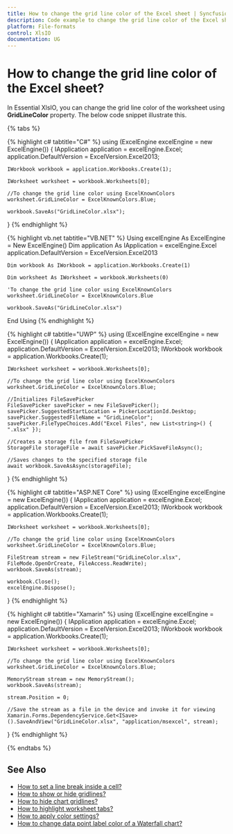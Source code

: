 ```yaml
---
title: How to change the grid line color of the Excel sheet | Syncfusion
description: Code example to change the grid line color of the Excel sheet using Syncfusion .NET Excel library (XlsIO).
platform: File-formats
control: XlsIO
documentation: UG
---
```


# How to change the grid line color of the Excel sheet?

In Essential XlsIO, you can change the grid line color of the worksheet using **GridLineColor** property. The below code snippet illustrate this.

{% tabs %}  

{% highlight c# tabtitle="C#" %}
using (ExcelEngine excelEngine = new ExcelEngine())
{
    IApplication application = excelEngine.Excel;
    application.DefaultVersion = ExcelVersion.Excel2013;

    IWorkbook workbook = application.Workbooks.Create(1);

    IWorksheet worksheet = workbook.Worksheets[0];

    //To change the grid line color using ExcelKnownColors
    worksheet.GridLineColor = ExcelKnownColors.Blue;

    workbook.SaveAs("GridLineColor.xlsx");
}
{% endhighlight %}

{% highlight vb.net tabtitle="VB.NET" %}
Using excelEngine As ExcelEngine = New ExcelEngine()
    Dim application As IApplication = excelEngine.Excel
    application.DefaultVersion = ExcelVersion.Excel2013

    Dim workbook As IWorkbook = application.Workbooks.Create(1)

    Dim worksheet As IWorksheet = workbook.Worksheets(0)

    'To change the grid line color using ExcelKnownColors
    worksheet.GridLineColor = ExcelKnownColors.Blue

    workbook.SaveAs("GridLineColor.xlsx")
End Using
{% endhighlight %}

{% highlight c# tabtitle="UWP" %}
using (ExcelEngine excelEngine = new ExcelEngine())
{
	IApplication application = excelEngine.Excel;
	application.DefaultVersion = ExcelVersion.Excel2013;
	IWorkbook workbook = application.Workbooks.Create(1);
                
    IWorksheet worksheet = workbook.Worksheets[0];

    //To change the grid line color using ExcelKnownColors
    worksheet.GridLineColor = ExcelKnownColors.Blue;

    //Initializes FileSavePicker
    FileSavePicker savePicker = new FileSavePicker();
    savePicker.SuggestedStartLocation = PickerLocationId.Desktop;
    savePicker.SuggestedFileName = "GridLineColor";
    savePicker.FileTypeChoices.Add("Excel Files", new List<string>() { ".xlsx" });

    //Creates a storage file from FileSavePicker
    StorageFile storageFile = await savePicker.PickSaveFileAsync();

    //Saves changes to the specified storage file
    await workbook.SaveAsAsync(storageFile);
}
{% endhighlight %}

{% highlight c# tabtitle="ASP.NET Core" %}
using (ExcelEngine excelEngine = new ExcelEngine())
{
    IApplication application = excelEngine.Excel;
	application.DefaultVersion = ExcelVersion.Excel2013;
	IWorkbook workbook = application.Workbooks.Create(1);

    IWorksheet worksheet = workbook.Worksheets[0];

    //To change the grid line color using ExcelKnownColors
    worksheet.GridLineColor = ExcelKnownColors.Blue;

    FileStream stream = new FileStream("GridLineColor.xlsx", FileMode.OpenOrCreate, FileAccess.ReadWrite);
    workbook.SaveAs(stream);

    workbook.Close();
    excelEngine.Dispose();
}
{% endhighlight %}

{% highlight c# tabtitle="Xamarin" %}
using (ExcelEngine excelEngine = new ExcelEngine())
{
    IApplication application = excelEngine.Excel;
	application.DefaultVersion = ExcelVersion.Excel2013;
	IWorkbook workbook = application.Workbooks.Create(1);

    IWorksheet worksheet = workbook.Worksheets[0];

    //To change the grid line color using ExcelKnownColors
    worksheet.GridLineColor = ExcelKnownColors.Blue;

    MemoryStream stream = new MemoryStream();
    workbook.SaveAs(stream);

    stream.Position = 0;

    //Save the stream as a file in the device and invoke it for viewing
    Xamarin.Forms.DependencyService.Get<ISave>().SaveAndView("GridLineColor.xlsx", "application/msexcel", stream);
}
{% endhighlight %}

{% endtabs %}  

## See Also

* [How to set a line break inside a cell?](https://help.syncfusion.com/file-formats/xlsio/faqs/how-to-set-a-line-break-inside-a-cell)
* [How to show or hide gridlines?](https://help.syncfusion.com/file-formats/xlsio/working-with-excel-worksheet#show-or-hide-grid-lines)
* [How to hide chart gridlines?](https://help.syncfusion.com/file-formats/xlsio/working-with-charts#hide-chart-gridlines)
* [How to highlight worksheet tabs?](https://help.syncfusion.com/file-formats/xlsio/working-with-excel-worksheet#highlight-worksheet-tabs)
* [How to apply color settings?](https://help.syncfusion.com/file-formats/xlsio/working-with-cell-or-range-formatting#apply-color-settings)
* [How to change data point label color of a Waterfall chart?](https://help.syncfusion.com/file-formats/xlsio/faqs/how-to-change-data-point-label-color-of-a-waterfall-chart)